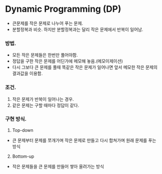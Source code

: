 # Dynamic Programming (DP)

-   큰문제를 작은 문제로 나누어 푸는 문제.
-   분할정복과 비슷. 하지만 분할정복과는 달리 작은 문제에서 반복이 일어남.

### 방법.

-   모든 작은 문제들은 한번만 풀어야함.
-   정답을 구한 작은 문제를 어딘가에 메모해 놓음.(메모이제이션)
-   다시 그보다 큰 문제를 풀때 똑같은 작은 문제가 일어나면 앞서 메모한 작은 문제의 결과값을 이용함.

### 조건.

1. 작은 문제가 반복이 일어나는 경우.
2. 같은 문제는 구할 때마다 정답이 같다.

### 구현 방식.

1. Top-down

-   큰 문제부터 문제를 쪼개가며 작은 문제로 만들고 다시 합쳐가며 원래 문제를 푸는 방식

2. Bottom-up

-   작은 문제들을 큰 문제를 만들어 쌓아 올려가는 방식
